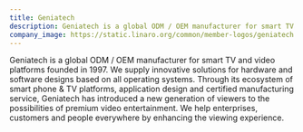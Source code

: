 ```yaml
---
title: Geniatech
description: Geniatech is a global ODM / OEM manufacturer for smart TV and video platforms founded in 1997.
company_image: https://static.linaro.org/common/member-logos/geniatech.jpg
---
```

Geniatech is a global ODM / OEM manufacturer for smart TV and video platforms founded in 1997. We supply innovative solutions for hardware and software designs based on all operating systems. Through its ecosystem of smart phone & TV platforms, application design and certified manufacturing service, Geniatech has introduced a new generation of viewers to the possibilities of premium video entertainment. We help enterprises, customers and people everywhere by enhancing the viewing experience.
